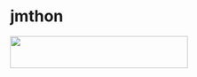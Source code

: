 # jmthon

<p align="left"><a href="https://heroku.com/deploy?template=https://github.com/ZMA369/roz"> <img src="https://img.shields.io/badge/Deploy%20To%20Heroku-purple?style=for-the-badge&logo=heroku" width="320" height="58.45"/></a></p>
